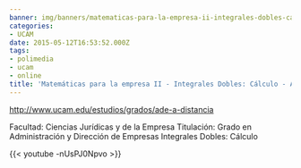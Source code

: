 ```yaml
---
banner: img/banners/matematicas-para-la-empresa-ii-integrales-dobles-calculo-alfonso-rosa.jpg
categories:
- UCAM
date: 2015-05-12T16:53:52.000Z
tags:
- polimedia
- ucam
- online
title: 'Matemáticas para la empresa II - Integrales Dobles: Cálculo - Alfonso Rosa'
---
```


http://www.ucam.edu/estudios/grados/ade-a-distancia

Facultad: Ciencias Jurídicas y de la Empresa
Titulación: Grado en Administración y Dirección de Empresas
Integrales Dobles: Cálculo

{{< youtube -nUsPJ0Npvo >}}
